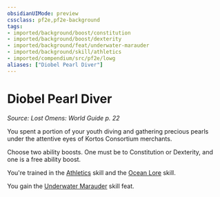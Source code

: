 ```yaml
---
obsidianUIMode: preview
cssclass: pf2e,pf2e-background
tags:
- imported/background/boost/constitution
- imported/background/boost/dexterity
- imported/background/feat/underwater-marauder
- imported/background/skill/athletics
- imported/compendium/src/pf2e/lowg
aliases: ["Diobel Pearl Diver"]
---
```

# Diobel Pearl Diver
*Source: Lost Omens: World Guide p. 22*  

You spent a portion of your youth diving and gathering precious pearls under the attentive eyes of Kortos Consortium merchants.

Choose two ability boosts. One must be to Constitution or Dexterity, and one is a free ability boost.

You're trained in the [Athletics](../../skills.md#Athletics) skill and the [Ocean Lore](../../skills.md#Lore) skill.

You gain the [Underwater Marauder](../../feats/underwater-marauder.md) skill feat.
